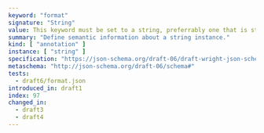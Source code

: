 ```yaml
---
keyword: "format"
signature: "String"
value: This keyword must be set to a string, preferrably one that is standardized by JSON Schema to ensure interoperability
summary: "Define semantic information about a string instance."
kind: [ "annotation" ]
instance: [ "string" ]
specification: "https://json-schema.org/draft-06/draft-wright-json-schema-validation-01#rfc.section.8"
metaschema: "http://json-schema.org/draft-06/schema#"
tests:
  - draft6/format.json
introduced_in: draft1
index: 97
changed_in:
  - draft3
  - draft4
---
```

